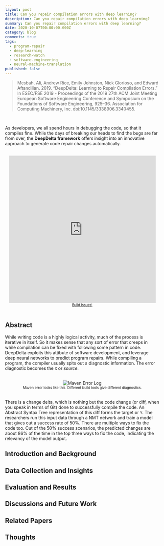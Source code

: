 ```yaml
---
layout: post
title: Can you repair compilation errors with deep learning?
description: Can you repair compilation errors with deep learning?
summary: Can you repair compilation errors with deep learning?
date: 2020-10-07T00:00:00.000Z
category: blog
comments: true
tags:
  - program-repair
  - deep-learning
  - research-watch
  - software-engineering
  - neural-machine-translation
published: false
---
```


> Mesbah, Ali, Andrew Rice, Emily Johnston, Nick Glorioso, and Edward Aftandilian. 2019. “DeepDelta: Learning to Repair Compilation Errors.” In ESEC/FSE 2019 - Proceedings of the 2019 27th ACM Joint Meeting European Software Engineering Conference and Symposium on the Foundations of Software Engineering, 925–36. Association for Computing Machinery, Inc. doi:10.1145/3338906.3340455.

<br>

As developers, we all spend hours in debugging the code, so that it compiles fine. While the days of breaking our heads to find the bugs are far from over, the **DeepDelta framework** offers insight into an innovative approach to generate code repair changes automatically.
<br><br>
<div style="text-align:center;">
<iframe alt="A cat beating the keyboard repeatedly and fast." src="https://giphy.com/embed/LmNwrBhejkK9EFP504" width="480" height="480" frameBorder="0" class="giphy-embed" allowFullScreen></iframe>
</div>
<div style="width:484px height:319px; font-size:80%; text-align:center;">
	<a href="https://giphy.com/gifs/memecandy-LmNwrBhejkK9EFP504">Build issues!</a>
</div>
<br>

## Abstract
While writing code is a highly logical activity, much of the process is iterative in itself. So it makes sense that any sort of error that creeps in while compilation can be fixed with following some pattern in code. DeepDelta exploits this attibute of software development, and leverage deep neural networks to predict program repairs. While compiling a program, the compiler usually spits out a diagnostic information. The error diagnostic becomes the ```X``` or *source*.
<br><br>
<div style="text-align:center;">
<img alt="Maven Error Log" src="{{site.baseurl}}/assets/images/2020-10-07-01.png"/>
</div>
<div style="width:484px height:319px; font-size:80%; text-align:center;">
	Maven error looks like this. Different build tools give different diagnostics.
</div>
<br>

There is a change delta, which is nothing but the code change (or diff, when you speak in terms of Git) done to successfully compile the code. An Abstract Syntax Tree representation of this diff forms the target or ```Y```. The researchers run this input data through a NMT network and train a model that gives out a success rate of 50%. There are multiple ways to fix the code too. Out of the 50% success scenarios, the predicted changes are about 86% of the time in the top three ways to fix the code, indicating the relevancy of the model output.

## Introduction and Background


## Data Collection and Insights

## Evaluation and Results

## Discussions and Future Work

## Related Papers

## Thoughts

